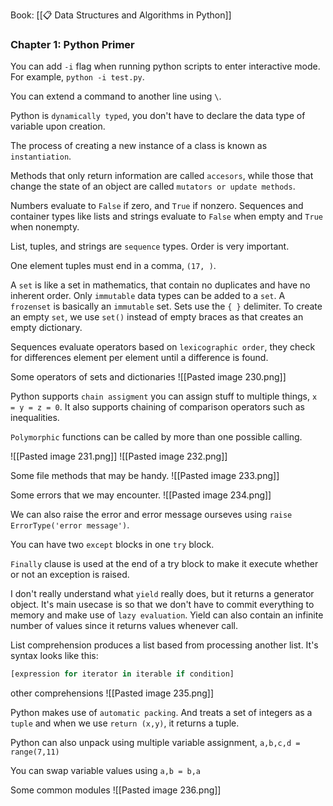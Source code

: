 Book: [[📋 Data Structures and Algorithms in Python]]

### Chapter 1: Python Primer
You can add `-i` flag when running python scripts to enter interactive mode. For example, `python -i test.py`. 
	
You can extend a command to another line using `\`. 
	
Python is `dynamically typed`, you don't have to declare the data type of variable upon creation.

The process of creating a new instance of a class is known as `instantiation`. 

Methods that only return information are called `accesors`, while those that change the state of an object are called `mutators or update methods`. 

Numbers evaluate to `False` if zero, and `True` if nonzero. Sequences and container types like lists and strings evaluate to `False` when empty and `True` when nonempty. 

List, tuples, and strings are `sequence` types. Order is very important. 

One element tuples must end in a comma, `(17, )`.

A `set` is like a set in mathematics, that contain no duplicates and have no inherent order. Only `immutable` data types can be added to a `set`. A `frozenset` is basically an `immutable` set. Sets use the `{ }` delimiter. To create an empty `set`, we use `set()` instead of empty braces as that creates an empty dictionary.

Sequences evaluate operators based on `lexicographic order`, they check for differences element per element until a difference is found. 

Some operators of sets and dictionaries
![[Pasted image 230.png]]

Python supports `chain assigment` you can assign stuff to multiple things, `x = y = z = 0`. It also supports chaining of comparison operators such as inequalities.

`Polymorphic` functions can be called by more than one possible calling.

![[Pasted image 231.png]]
![[Pasted image 232.png]]

Some file methods that may be handy.
![[Pasted image 233.png]]

Some errors that we may encounter.
![[Pasted image 234.png]]

We can also raise the error and error message ourseves using
`raise ErrorType('error message')`. 

You can have two `except` blocks in one `try` block.

`Finally` clause is used at the end of a try block to make it execute whether or not an exception is raised.

I don't really understand what `yield` really does, but it returns a generator object. It's main usecase is so that we don't have to commit everything to memory and make use of `lazy evaluation`. Yield can also contain an infinite number of values since it returns values whenever call.

List comprehension produces a list based from processing another list.
It's syntax looks like this:
```py
[expression for iterator in iterable if condition]
```

other comprehensions
![[Pasted image 235.png]]

Python makes use of `automatic packing`. And treats a set of integers as a `tuple` and when we use `return (x,y)`, it returns a tuple.

Python can also unpack using multiple variable assignment, `a,b,c,d = range(7,11)`

You can swap variable values using
`a,b = b,a`

Some common modules
![[Pasted image 236.png]]